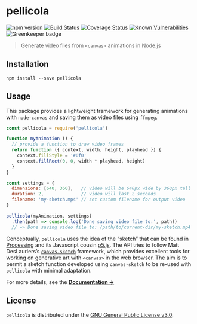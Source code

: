 # pellicola

[![npm version](https://img.shields.io/npm/v/pellicola.svg)](https://www.npmjs.com/package/pellicola) [![Build Status](https://travis-ci.com/delucis/pellicola.svg?branch=latest)](https://travis-ci.com/delucis/pellicola) [![Coverage Status](https://coveralls.io/repos/github/delucis/pellicola/badge.svg?branch=latest)](https://coveralls.io/github/delucis/pellicola?branch=latest) [![Known Vulnerabilities](https://snyk.io/test/npm/pellicola/badge.svg)](https://snyk.io/test/npm/pellicola) ![Greenkeeper badge](https://badges.greenkeeper.io/delucis/pellicola.svg)

> Generate video files from `<canvas>` animations in Node.js

## Installation

```
npm install --save pellicola
```

## Usage

This package provides a lightweight framework for generating animations with `node-canvas` and saving them as video files using `ffmpeg`.

```js
const pellicola = require('pellicola')

function myAnimation () {
  // provide a function to draw video frames
  return function ({ context, width, height, playhead }) {
    context.fillStyle = '#0f0'
    context.fillRect(0, 0, width * playhead, height)
  }
}

const settings = {
  dimensions: [640, 360],   // video will be 640px wide by 360px tall
  duration: 2,              // video will last 2 seconds
  filename: 'my-sketch.mp4' // set custom filename for output video
}

pellicola(myAnimation, settings)
  .then(path => console.log('Done saving video file to:', path))
  // => Done saving video file to: /path/to/current-dir/my-sketch.mp4
```

Conceptually, `pellicola` uses the idea of the “sketch” that can be found in [Processing](https://processing.org/) and its Javascript cousin [p5.js](https://p5js.org/). The API tries to follow Matt DesLauriers’s [`canvas-sketch`](https://github.com/mattdesl/canvas-sketch) framework, which provides excellent tools for working on generative art with `<canvas>` in the web browser. The aim is to permit a sketch function developed using `canvas-sketch` to be re-used with `pellicola` with minimal adaptation.

For more details, see the [**Documentation →**](docs/README.md)

## License

`pellicola` is distributed under the [GNU General Public License v3.0](LICENSE).
